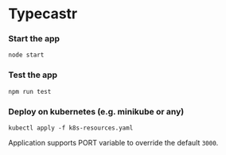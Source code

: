 # Typecastr

### Start the app
`node start`

### Test the app
`npm run test`

### Deploy on kubernetes (e.g. minikube or any)
`kubectl apply -f k8s-resources.yaml`

Application supports PORT variable to override the default `3000`.

